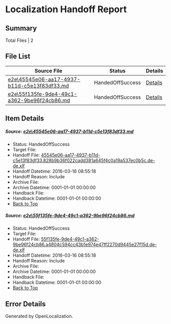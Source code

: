 # <a name='report-top'></a> Localization Handoff Report

## Summary
 Total Files | 2

## File List
 Source File | Status | Details 
 ----------- | ------ | ------- 
 [e2e\45545e06-aa17-4937-b11d-c5e13f83df33.md](https://github.com/OpenLocalizationTest/oltest/blob/80ec1d88748170d19bc03b5589d0d4a1d09b65b7/e2e/45545e06-aa17-4937-b11d-c5e13f83df33.md) | HandedOffSuccess | [Details](#3d02daf29f31f5a33d27041b51f9e6b11ef060501)
 [e2e\55f135fe-9de4-49c1-a362-9be96f24cb86.md](https://github.com/OpenLocalizationTest/oltest/blob/80ec1d88748170d19bc03b5589d0d4a1d09b65b7/e2e/55f135fe-9de4-49c1-a362-9be96f24cb86.md) | HandedOffSuccess | [Details](#4699962033ade539e7185095620e583ba75898862)

## Item Details
##### <a name='3d02daf29f31f5a33d27041b51f9e6b11ef060501'></a> Source: [e2e\45545e06-aa17-4937-b11d-c5e13f83df33.md](https://github.com/OpenLocalizationTest/oltest/blob/80ec1d88748170d19bc03b5589d0d4a1d09b65b7/e2e/45545e06-aa17-4937-b11d-c5e13f83df33.md)
* Status: HandedOffSuccess
* Target File: 
* Handoff File: [45545e06-aa17-4937-b11d-c5e13f83df33.828b9b36f022cadd381a645f4c0a19a537ec0b5c.de-de.xlf](https://github.com/OpenLocalizationTestOrg/olhandoff/blob/156d24321123512bc1deab4e1953a9a3dc953494/ol-handoff/OpenLocalizationTestOrg/oltest.de-de/xinjiang/ht/45545e06-aa17-4937-b11d-c5e13f83df33.828b9b36f022cadd381a645f4c0a19a537ec0b5c.de-de.xlf)
* Handoff Datetime: 2016-03-16 08:55:18
* Handoff Reason: Include
* Archive File: 
* Archive Datetime: 0001-01-01 00:00:00
* Handback File: 
* Handback Datetime: 0001-01-01 00:00:00
* [Back to Top](#report-top)

##### <a name='4699962033ade539e7185095620e583ba75898862'></a> Source: [e2e\55f135fe-9de4-49c1-a362-9be96f24cb86.md](https://github.com/OpenLocalizationTest/oltest/blob/80ec1d88748170d19bc03b5589d0d4a1d09b65b7/e2e/55f135fe-9de4-49c1-a362-9be96f24cb86.md)
* Status: HandedOffSuccess
* Target File: 
* Handoff File: [55f135fe-9de4-49c1-a362-9be96f24cb86.a4804c594cc43b1e974e47ff2270d9445e27f15d.de-de.xlf](https://github.com/OpenLocalizationTestOrg/olhandoff/blob/156d24321123512bc1deab4e1953a9a3dc953494/ol-handoff/OpenLocalizationTestOrg/oltest.de-de/xinjiang/ht/55f135fe-9de4-49c1-a362-9be96f24cb86.a4804c594cc43b1e974e47ff2270d9445e27f15d.de-de.xlf)
* Handoff Datetime: 2016-03-16 08:55:18
* Handoff Reason: Include
* Archive File: 
* Archive Datetime: 0001-01-01 00:00:00
* Handback File: 
* Handback Datetime: 0001-01-01 00:00:00
* [Back to Top](#report-top)


## Error Details

Generated by OpenLocalization.
